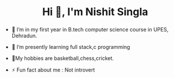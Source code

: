 <h1 align="center">Hi 👋, I'm Nishit Singla</h1>
<h3 align="center"></h3>

- 🔭 I’m in my  first  year in B.tech computer science  course in UPES, Dehradun.
- 🌱 I’m presently learning  full stack,c programming 
- 💬My hobbies are basketball,chess,cricket.

- ⚡ Fun fact about me : Not introvert 
